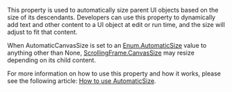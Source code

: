 This property is used to automatically size parent UI objects based on the
size of its descendants. Developers can use this property to dynamically
add text and other content to a UI object at edit or run time, and the
size will adjust to fit that content.

When AutomaticCanvasSize is set to an
[Enum.AutomaticSize](https://developer.roblox.com/en-us/api-reference/enum/AutomaticSize) value to anything other than None,
[ScrollingFrame.CanvasSize](https://create.roblox.com/docs/reference/engine/classes/ScrollingFrame#CanvasSize) may resize depending on its child content.

For more information on how to use this property and how it works, please
see the following article: [How to use AutomaticSize][1].

[1]: https://developer.roblox.com/articles/ui-automaticsize